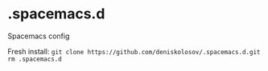 # .spacemacs.d
Spacemacs config

Fresh install: 
```git clone https://github.com/deniskolosov/.spacemacs.d.git```
```rm .spacemacs.d```
